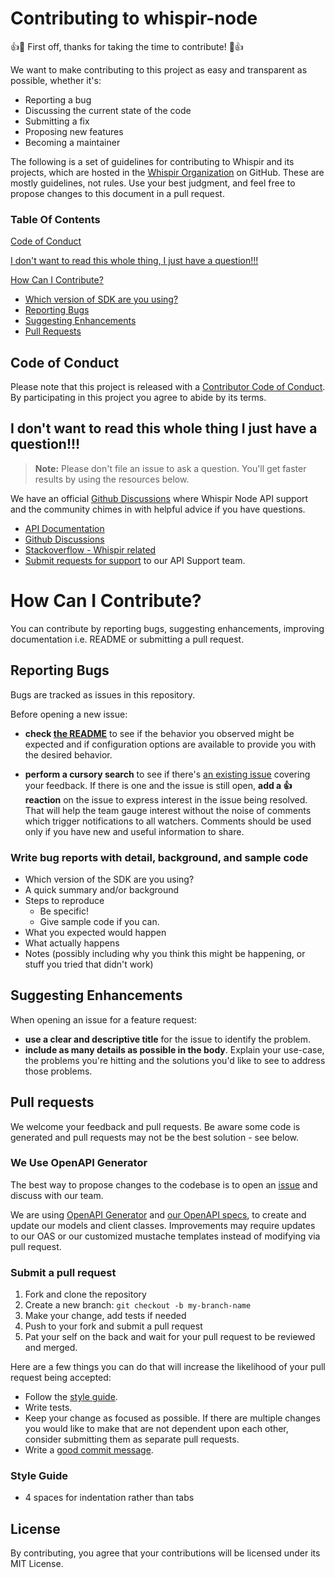 # Contributing to whispir-node
:+1::tada: First off, thanks for taking the time to contribute! :tada::+1:

We want to make contributing to this project as easy and transparent as possible, whether it's:

- Reporting a bug
- Discussing the current state of the code
- Submitting a fix
- Proposing new features
- Becoming a maintainer

The following is a set of guidelines for contributing to Whispir and its projects, which are hosted in the [Whispir Organization](https://github.com/whispir) on GitHub. These are mostly guidelines, not rules. Use your best judgment, and feel free to propose changes to this document in a pull request.

### Table Of Contents
[Code of Conduct](#code-of-conduct)

[I don't want to read this whole thing, I just have a question!!!](#i-dont-want-to-read-this-whole-thing-i-just-have-a-question)

[How Can I Contribute?](#how-can-i-contribute)
  * [Which version of SDK are you using?](#Which-version-of-the-SDK-are-you-using)
  * [Reporting Bugs](#reporting-bugs)
  * [Suggesting Enhancements](#suggesting-enhancements)
  * [Pull Requests](#pull-requests)


## Code of Conduct
Please note that this project is released with a [Contributor Code of Conduct](/CODE_OF_CONDUCT.md). By participating in this project you agree to abide by its terms.

## I don't want to read this whole thing I just have a question!!!

> **Note:** Please don't file an issue to ask a question. You'll get faster results by using the resources below.

We have an official [Github Discussions](#) where Whispir Node API support and the community chimes in with helpful advice if you have questions.

* [API Documentation](https://developers.whispir.com/)
* [Github Discussions](#)
* [Stackoverflow - Whispir related](https://stackoverflow.com/questions/tagged/whispir?sort=Newest)
* [Submit requests for support](#) to our API Support team.

# How Can I Contribute?

You can contribute by reporting bugs, suggesting enhancements, improving documentation i.e. README or submitting a pull request.

## Reporting Bugs

Bugs are tracked as issues in this repository.

Before opening a new issue:
* **check [the README](https://github.com/whispir/whispir-node/blob/main/README.md)** to see if the behavior you observed might be expected and if configuration options are available to provide you with the desired behavior.

* **perform a cursory search** to see if there's [an existing issue](https://github.com/whispir/whispir-node/issues) covering your feedback. If there is one and the issue is still open, **add a :+1: reaction** on the issue to express interest in the issue being resolved. That will help the team gauge interest without the noise of comments which trigger notifications to all watchers. Comments should be used only if you have new and useful information to share.

### Write bug reports with detail, background, and sample code

- Which version of the SDK are you using?
- A quick summary and/or background
- Steps to reproduce
  - Be specific!
  - Give sample code if you can. 
- What you expected would happen
- What actually happens
- Notes (possibly including why you think this might be happening, or stuff you tried that didn't work)

## Suggesting Enhancements

When opening an issue for a feature request:
* **use a clear and descriptive title** for the issue to identify the problem.
* **include as many details as possible in the body**. Explain your use-case, the problems you're hitting and the solutions you'd like to see to address those problems.

## Pull requests

We welcome your feedback and pull requests. Be aware some code is generated and pull requests may not be the best solution -  see below.

### We Use OpenAPI Generator
The best way to propose changes to the codebase is to open an [issue](https://github.com/whispir/whispir-node/issues) and discuss with our team.  

We are using [OpenAPI Generator](https://github.com/OpenAPITools/openapi-generator) and [our OpenAPI specs](https://github.com/whispir/openapi), to create and update our models and client classes.  Improvements may require updates to our OAS or our customized mustache templates instead of modifying via pull request.

### Submit a pull request

1. Fork and clone the repository
1. Create a new branch: `git checkout -b my-branch-name`
1. Make your change, add tests if needed
1. Push to your fork and submit a pull request
1. Pat your self on the back and wait for your pull request to be reviewed and merged.

Here are a few things you can do that will increase the likelihood of your pull request being accepted:

- Follow the [style guide](#style-guide).
- Write tests.
- Keep your change as focused as possible. If there are multiple changes you would like to make that are not dependent upon each other, consider submitting them as separate pull requests.
- Write a [good commit message](http://tbaggery.com/2008/04/19/a-note-about-git-commit-messages.html).

### Style Guide

* 4 spaces for indentation rather than tabs

## License
By contributing, you agree that your contributions will be licensed under its MIT License.